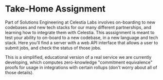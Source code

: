 # Take-Home Assignment
Part of Solutions Engineering at Celestia Labs involves on-boarding to new codebases and new tech stacks for our many different partnerships, and learning how to integrate them with Celestia. This asssignment is meant to test your ability to on-board to a new codebase, in a new language and tech stack. Here you'll find a server with a web API interface that allows a user to submit jobs, and check the status of those jobs.

This is a simplified, educational version of a real service we are currently developing, which computes zero-knowledge "commitment equivalence" proofs for usage in integrations with certain rollups (don't worry about all of those details).